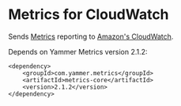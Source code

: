 # Metrics for CloudWatch
Sends [Metrics](https://github.com/codahale/metrics/) reporting to [Amazon's CloudWatch](http://aws.amazon.com/cloudwatch/).

Depends on Yammer Metrics version 2.1.2:

	<dependency>
		<groupId>com.yammer.metrics</groupId>
		<artifactId>metrics-core</artifactId>
		<version>2.1.2</version>
	</dependency>
